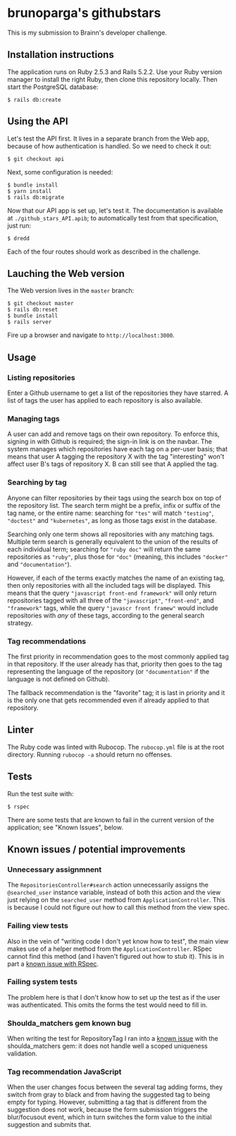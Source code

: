 # brunoparga's githubstars

This is my submission to Brainn's developer challenge.

## Installation instructions

The application runs on Ruby 2.5.3 and Rails 5.2.2. Use your Ruby version
manager to install the right Ruby, then clone this repository locally. Then
start the PostgreSQL database:

```
$ rails db:create
```

## Using the API

Let's test the API first. It lives in a separate branch from the Web app,
because of how authentication is handled. So we need to check it out:

```
$ git checkout api
```

Next, some configuration is needed:

```
$ bundle install
$ yarn install
$ rails db:migrate
```

Now that our API app is set up, let's test it. The documentation is available
at `./github_stars_API.apib`; to automatically test from that specification,
just run:

```
$ dredd
```

Each of the four routes should work as described in the challenge.

## Lauching the Web version

The Web version lives in the `master` branch:

```
$ git checkout master
$ rails db:reset
$ bundle install
$ rails server
```

Fire up a browser and navigate to `http://localhost:3000`.

## Usage

### Listing repositories

Enter a Github username to get a list of the repositories they have starred. A
list of tags the user has applied to each repository is also available.

### Managing tags

A user can add and remove tags on their own repository. To enforce this, signing
in with Github is required; the sign-in link is on the navbar. The system manages
which repositories have each tag on a per-user basis; that means that user A
tagging the repository X with the tag "interesting" won't affect user B's tags
of repository X. B can still see that A applied the tag.

### Searching by tag

Anyone can filter repositories by their tags using the search box on top of the
repository list. The search term might be a prefix, infix or suffix of the tag
name, or the entire name: searching for `"tes"` will match `"testing"`, `"doctest"`
and `"kubernetes"`, as long as those tags exist in the database.

Searching only one term shows all repositories with any matching tags. Multiple
term search is generally equivalent to the union of the results of each
individual term; searching for `"ruby doc"` will return the same repositories as
`"ruby"`, plus those for `"doc"` (meaning, this includes `"docker"` and
`"documentation"`).

However, if each of the terms exactly matches the name of an existing tag, then
only repositories with all the included tags will be displayed. This means that
the query `"javascript front-end framework"` will only return repositories tagged
with all three of the `"javascript"`, `"front-end"`, and `"framework"` tags, while
the query `"javascr front framew"` would include repositories with *any* of
these tags, according to the general search strategy.

### Tag recommendations

The first priority in recommendation goes to the most commonly applied tag in
that repository. If the user already has that, priority then goes to the tag
representing the language of the repository (or `"documentation"` if the language
is not defined on Github).

The fallback recommendation is the "favorite" tag; it is last in priority and
it is the only one that gets recommended even if already applied to that
repository.

## Linter

The Ruby code was linted with Rubocop. The `rubocop.yml` file is at the root
directory. Running `rubocop -a` should return no offenses.

## Tests

Run the test suite with:

```
$ rspec
```

There are some tests that are known to fail in the current version of the
application; see "Known Issues", below.

## Known issues / potential improvements

### Unnecessary assignmnent

The `RepositoriesController#search` action unnecessarily assigns the
`@searched_user` instance variable, instead of both this action and the view
just relying on the `searched_user` method from `ApplicationController`. This is
because I could not figure out how to call this method from the view spec.

### Failing view tests

Also in the vein of "writing code I don't yet know how to test", the main view
makes use of a helper method from the `ApplicationController`. RSpec cannot
find this method (and I haven't figured out how to stub it). This is in part a
[known issue with RSpec](https://github.com/rspec/rspec-rails/issues/1076).

### Failing system tests

The problem here is that I don't know how to set up the test as if the user was
authenticated. This omits the forms the test would need to fill in.

### Shoulda_matchers gem known bug

When writing the test for RepositoryTag I ran into a
[known issue](https://github.com/thoughtbot/shoulda-matchers/issues/814) with
the shoulda_matchers gem: it does not handle well a scoped uniqueness validation.

### Tag recommendation JavaScript

When the user changes focus between the several tag adding forms, they switch
from gray to black and from having the suggested tag to being empty for typing.
However, submitting a tag that is different from the suggestion does not work,
because the form submission triggers the blur/focusout event, which in turn
switches the form value to the initial suggestion and submits that.
